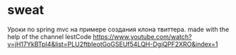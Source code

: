 # sweat
Уроки по spring mvc на примере создания клона твиттера. 
made with the help of the channel lestCode https://www.youtube.com/watch?v=jH17YkBTpI4&list=PLU2ftbIeotGoGSEUf54LQH-DgiQPF2XRO&index=1
